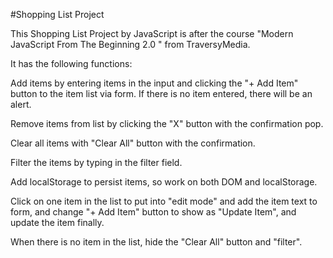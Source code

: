 #Shopping List Project

This Shopping List Project by JavaScript is after the course "Modern JavaScript From The Beginning 2.0 " from TraversyMedia.

It has the following functions:

Add items by entering items in the input and clicking the "+ Add Item" button to the item list via form. If there is no item entered, there will be an alert.

Remove items from list by clicking the "X" button with the confirmation pop.

Clear all items with "Clear All" button with the confirmation.

Filter the items by typing in the filter field.

Add localStorage to persist items, so work on both DOM and localStorage.

Click on one item in the list to put into "edit mode" and add the item text to form, and change "+ Add Item" button to show as "Update Item", and update the item finally.

When there is no item in the list, hide the "Clear All" button and "filter".
